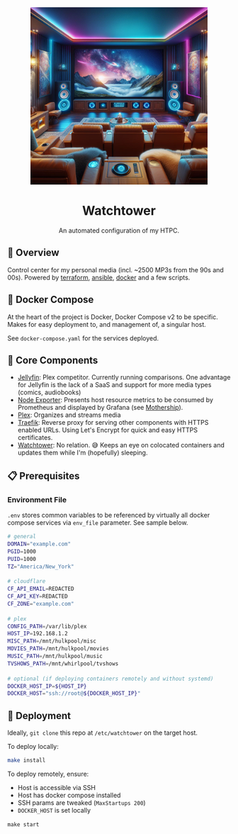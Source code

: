 <div align="center">

<img src="./watchtower.jpeg" height="400px"/>

# Watchtower

An automated configuration of my HTPC.

</div>

## 📖 Overview

Control center for my personal media (incl. ~2500 MP3s from the 90s and 00s). Powered by [terraform](https://terraform.io), [ansible](https://ansible.com), [docker](https://docker.com) and a few scripts.

## 🐳 Docker Compose

At the heart of the project is Docker, Docker Compose v2 to be specific. Makes for easy deployment to, and management of, a singular host.

See `docker-compose.yaml` for the services deployed.


## 🧰 Core Components

- [Jellyfin](https://jellyfin.org): Plex competitor. Currently running comparisons. One advantage for Jellyfin is the lack of a SaaS and support for more media types (comics, audiobooks)
- [Node Exporter](https://github.com/prometheus/node_exporter): Presents host resource metrics to be consumed by Prometheus and displayed by Grafana (see [Mothership](https://github.com/jovalle/mothership)).
- [Plex](https://plex.tv): Organizes and streams media
- [Traefik](https://traefik.io): Reverse proxy for serving other components with HTTPS enabled URLs. Using Let's Encrypt for quick and easy HTTPS certificates.
- [Watchtower](https://containrrr.dev/watchtower/): No relation. 😅 Keeps an eye on colocated containers and updates them while I'm (hopefully) sleeping.

## 📋 Prerequisites

### Environment File

`.env` stores common variables to be referenced by virtually all docker compose services via `env_file` parameter. See sample below.

```sh
# general
DOMAIN="example.com"
PGID=1000
PUID=1000
TZ="America/New_York"

# cloudflare
CF_API_EMAIL=REDACTED
CF_API_KEY=REDACTED
CF_ZONE="example.com"

# plex
CONFIG_PATH=/var/lib/plex
HOST_IP=192.168.1.2
MISC_PATH=/mnt/hulkpool/misc
MOVIES_PATH=/mnt/hulkpool/movies
MUSIC_PATH=/mnt/hulkpool/music
TVSHOWS_PATH=/mnt/whirlpool/tvshows

# optional (if deploying containers remotely and without systemd)
DOCKER_HOST_IP=${HOST_IP}
DOCKER_HOST="ssh://root@${DOCKER_HOST_IP}"
```

## 🚀 Deployment

Ideally, `git clone` this repo at `/etc/watchtower` on the target host.

To deploy locally:

```sh
make install
```

To deploy remotely, ensure:

- Host is accessible via SSH
- Host has docker compose installed
- SSH params are tweaked (`MaxStartups 200`)
- `DOCKER_HOST` is set locally

`make start`
